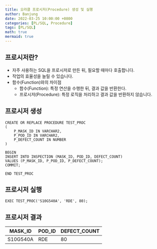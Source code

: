 ```yaml
---
title: 오라클 프로시저(Procedure) 생성 및 실행
author: Banjung
date: 2022-03-25 10:00:00 +0800
categories: [PL/SQL, Procedure]
tags: [PL/SQL]
math: true
mermaid: true
---
```


## 프로시저란?
- 자주 사용하는 SQL을 프로시저로 만든 뒤, 필요할 때마다 호출합니다.
- 작업의 효율성을 늘릴 수 있습니다.
- 함수(Function)와의 차이점
  - 함수(Function): 특정 연산을 수행한 뒤, 결과 값을 반환한다.
  - 프로시저(Procedure): 특정 로직을 처리하고 결과 값을 반환하지 않습니다.
## 프로시저 생성

```
CREATE OR REPLACE PROCEDURE TEST_PROC
(
    P_MASK_ID IN VARCHAR2,
    P_POD_ID IN VARCHAR2,
    P_DEFECT_COUNT IN NUMBER
)

BEGIN
INSERT INTO INSPECTION (MASK_ID, POD_ID, DEFECT_COUNT)
VALUES (P_MASK_ID, P_POD_ID, P_DEFECT_COUNT);
COMMIT;

END TEST_PROC
`````````

## 프로시저 실행

```
EXEC TEST_PROC('S10G540A', 'RDE', 80);
```

## 프로시저 결과

|MASK_ID|POD_ID|DEFECT_COUNT|
|---------|---------|---------|
|S10G540A|RDE|80|